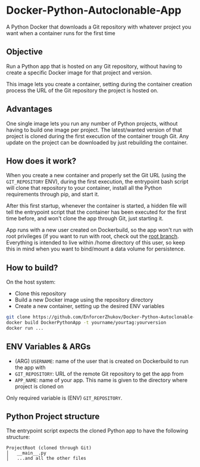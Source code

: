 # Docker-Python-Autoclonable-App

A Python Docker that downloads a Git repository with whatever project you want when a container runs for the first time

## Objective

Run a Python app that is hosted on any Git repository, without having to create a specific Docker image for that project and version.

This image lets you create a container, setting during the container creation process the URL of the Git repository the project is hosted on.

## Advantages

One single image lets you run any number of Python projects, without having to build one image per project. The latest/wanted version of that project is cloned during the first execution of the container trough Git. Any update on the project can be downloaded by just rebuilding the container.

## How does it work?

When you create a new container and properly set the Git URL (using the `GIT_REPOSITORY` ENV), during the first execution, the entrypoint bash script will clone that repository to your container, install all the Python requirements through pip, and start it.

After this first startup, whenever the container is started, a hidden file will tell the entrypoint script that the container has been executed for the first time before, and won't clone the app through Git, just starting it.

App runs with a new user created on Dockerbuild, so the app won't run with root privileges (if you want to run with root, check out the [root branch](https://github.com/EnforcerZhukov/Docker-Python-Autoclonable-App/tree/root). Everything is intended to live within /home directory of this user, so keep this in mind when you want to bind/mount a data volume for persistence.

## How to build?

On the host system:

* Clone this repository
* Build a new Docker image using the repository directory
* Create a new container, setting up the desired ENV variables

```bash
git clone https://github.com/EnforcerZhukov/Docker-Python-Autoclonable-App.git DockerPythonApp
docker build DockerPythonApp -t yourname/yourtag:yourversion
docker run ...
```

## ENV Variables & ARGs

* (ARG) `USERNAME`: name of the user that is created on Dockerbuild to run the app with
* `GIT_REPOSITORY`: URL of the remote Git repository to get the app from
* `APP_NAME`: name of your app. This name is given to the directory where project is cloned on

Only required variable is (ENV) `GIT_REPOSITORY`.

## Python Project structure

The entrypoint script expects the cloned Python app to have the following structure:

```
ProjectRoot (cloned through Git)
│   __main__.py
│   ...and all the other files
```
